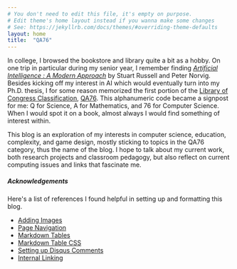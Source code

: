 ```yaml
---
# You don't need to edit this file, it's empty on purpose.
# Edit theme's home layout instead if you wanna make some changes
# See: https://jekyllrb.com/docs/themes/#overriding-theme-defaults
layout: home
title:  "QA76"
---
```


In college, I browsed the bookstore and library quite a bit as a hobby. On one trip
in particular during my senior year, I remember finding 
[_Artificial Intelligence : A Modern Approach_](http://www.amazon.com/Artificial-Intelligence-Modern-Approach-3rd/dp/0136042597/)
by Stuart Russell and Peter Norvig. Besides kicking off my interest in AI which would
eventually turn into my Ph.D. thesis, I for some
reason memorized the first portion of the 
[Library of Congress Classification](http://www.loc.gov/catdir/cpso/lcco/),
[QA76](http://www.slc.bc.ca/mac/qa76.htm). This alphanumeric code became a 
signpost for me: Q for Science, A for Mathematics,
and 76 for Computer Science. When I would spot it on a book,
almost always I would find something of interest within.

This blog is an exploration of my interests in computer science, education, 
complexity, and game design, mostly sticking to topics
in the QA76 category, thus the name of the blog. I hope to talk about my current work, 
both research projects and classroom pedagogy, but also reflect on current computing 
issues and links that fascinate me.

##### Acknowledgements

Here's a list of references I found helpful in setting up and formatting this blog.
* [Adding Images](https://dev-notes.eu/2016/01/images-in-kramdown-jekyll/)
* [Page Navigation](https://david.elbe.me/jekyll/2015/06/20/how-to-link-to-next-and-previous-post-with-jekyll.html)
* [Markdown Tables](https://www.tablesgenerator.com/markdown_tables)
* [Markdown Table CSS](https://stackoverflow.com/questions/28806135/jekyll-kramdown-how-to-display-table-border)
* [Setting up Disqus Comments](http://www.perfectlyrandom.org/2014/06/29/adding-disqus-to-your-jekyll-powered-github-pages/)
* [Internal Linking](https://stackoverflow.com/questions/4629675/jekyll-markdown-internal-links)